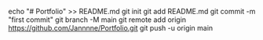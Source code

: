echo "# Portfolio" >> README.md git init git add README.md git commit -m "first commit" git branch -M main git remote add origin https://github.com/Jannnne/Portfolio.git git push -u origin main